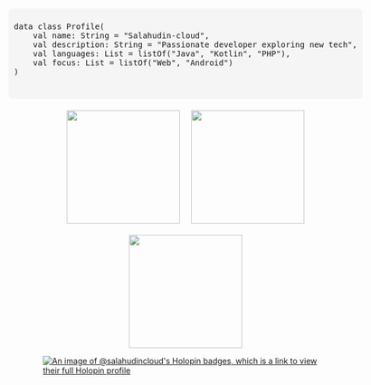 <div style="display: flex; flex-wrap: wrap; justify-content: center; align-items: center; gap: 20px;">
  <!-- Kotlin Data Class Block -->
  <div style="background-color: #f5f5f5; padding: 10px; border-radius: 8px; font-family: monospace;">
    <pre>
data class Profile(
    val name: String = "Salahudin-cloud",
    val description: String = "Passionate developer exploring new tech",
    val languages: List<String> = listOf("Java", "Kotlin", "PHP"),
    val focus: List<String> = listOf("Web", "Android")
)
    </pre>
  </div>

  <!-- GitHub Stats -->
  <img height="200" src="https://github-readme-stats.vercel.app/api?username=Salahudin-cloud" />

  <!-- Language Stats -->
  <img height="200" src="https://github-readme-stats.vercel.app/api/top-langs?username=Salahudin-cloud&layout=compact&langs_count=8&card_width=320" />
  
  <!-- GIF -->
  <img src="https://user-images.githubusercontent.com/74038190/212746035-d5c61762-973c-44c0-aec7-887f3b7690e3.gif" height="200" width="200">
</div>




[![An image of @salahudincloud's Holopin badges, which is a link to view their full Holopin profile](https://holopin.me/salahudincloud)](https://holopin.io/@salahudincloud)

